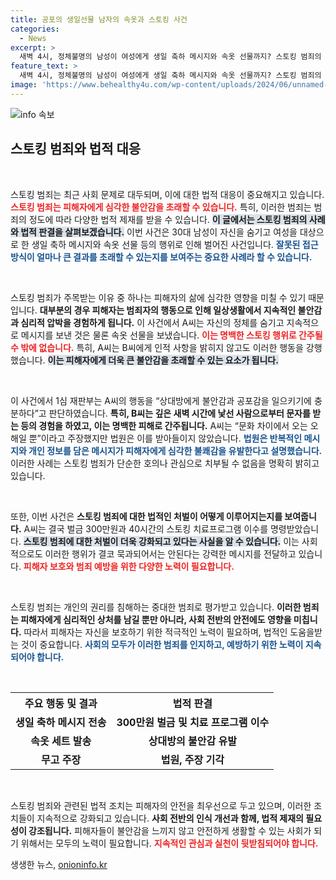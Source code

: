 ```yaml
---
title: 공포의 생일선물 남자의 속옷과 스토킹 사건
categories:
  - News
excerpt: >
  새벽 4시, 정체불명의 남성이 여성에게 생일 축하 메시지와 속옷 선물까지? 스토킹 범죄의 충격적인 실체! 법원은 그에게 300만 원 벌금과 40시간의 치료 프로그램 이수를 명령했다.
feature_text: >
  새벽 4시, 정체불명의 남성이 여성에게 생일 축하 메시지와 속옷 선물까지? 스토킹 범죄의 충격적인 실체! 법원은 그에게 300만 원 벌금과 40시간의 치료 프로그램 이수를 명령했다.
image: 'https://www.behealthy4u.com/wp-content/uploads/2024/06/unnamed-file.png'
---
```


<p><img src="https://www.behealthy4u.com/wp-content/uploads/2024/06/unnamed-file.png" alt="info 속보" /></p>

<h2 data-ke-size="size26">스토킹 범죄와 법적 대응</h2>

<p data-ke-size="size16">&nbsp;</p>

<p>스토킹 범죄는 최근 사회 문제로 대두되며, 이에 대한 법적 대응이 중요해지고 있습니다. <b><span style="color: #ee2323;">스토킹 범죄는 피해자에게 심각한 불안감을 초래할 수 있습니다.</span></b> 특히, 이러한 범죄는 범죄의 정도에 따라 다양한 법적 제재를 받을 수 있습니다. <b><span style="background-color: #21538527;">이 글에서는 스토킹 범죄의 사례와 법적 판결을 살펴보겠습니다.</span></b> 이번 사건은 30대 남성이 자신을 숨기고 여성을 대상으로 한 생일 축하 메시지와 속옷 선물 등의 행위로 인해 벌어진 사건입니다. <b><span style="color: #1a5490;">잘못된 접근 방식이 얼마나 큰 결과를 초래할 수 있는지를 보여주는 중요한 사례라 할 수 있습니다.</span></b></p>

<p data-ke-size="size16">&nbsp;</p>

<p>스토킹 범죄가 주목받는 이유 중 하나는 피해자의 삶에 심각한 영향을 미칠 수 있기 때문입니다. <b>대부분의 경우 피해자는 범죄자의 행동으로 인해 일상생활에서 지속적인 불안감과 심리적 압박을 경험하게 됩니다.</b> 이 사건에서 A씨는 자신의 정체를 숨기고 지속적으로 메시지를 보낸 것은 물론 속옷 선물을 보냈습니다. <b><span style="color: #ee2323;">이는 명백한 스토킹 행위로 간주될 수 밖에 없습니다.</span></b> 특히, A씨는 B씨에게 인적 사항을 밝히지 않고도 이러한 행동을 강행했습니다. <b><span style="background-color: #21538527;">이는 피해자에게 더욱 큰 불안감을 초래할 수 있는 요소가 됩니다.</span></b></p>

<p data-ke-size="size16">&nbsp;</p>

<p>이 사건에서 1심 재판부는 A씨의 행동을 “상대방에게 불안감과 공포감을 일으키기에 충분하다”고 판단하였습니다. <b>특히, B씨는 깊은 새벽 시간에 낯선 사람으로부터 문자를 받는 등의 경험을 하였고, 이는 명백한 피해로 간주됩니다.</b> A씨는 “문화 차이에서 오는 오해일 뿐”이라고 주장했지만 법원은 이를 받아들이지 않았습니다. <b><span style="color: #1a5490;">법원은 반복적인 메시지와 개인 정보를 담은 메시지가 피해자에게 심각한 불쾌감을 유발한다고 설명했습니다.</span></b> 이러한 사례는 스토킹 범죄가 단순한 호의나 관심으로 치부될 수 없음을 명확히 밝히고 있습니다.</p>

<p data-ke-size="size16">&nbsp;</p>

<p>또한, 이번 사건은 <b>스토킹 범죄에 대한 법적인 처벌이 어떻게 이루어지는지를 보여줍니다.</b> A씨는 결국 벌금 300만원과 40시간의 스토킹 치료프로그램 이수를 명령받았습니다. <b><span style="background-color: #21538527;">스토킹 범죄에 대한 처벌이 더욱 강화되고 있다는 사실을 알 수 있습니다.</span></b> 이는 사회적으로도 이러한 행위가 결코 묵과되어서는 안된다는 강력한 메시지를 전달하고 있습니다. <b><span style="color: #ee2323;">피해자 보호와 범죄 예방을 위한 다양한 노력이 필요합니다.</span></b></p>

<p data-ke-size="size16">&nbsp;</p>

<p>스토킹 범죄는 개인의 권리를 침해하는 중대한 범죄로 평가받고 있습니다. <b>이러한 범죄는 피해자에게 심리적인 상처를 남길 뿐만 아니라, 사회 전반의 안전에도 영향을 미칩니다.</b> 따라서 피해자는 자신을 보호하기 위한 적극적인 노력이 필요하며, 법적인 도움을받는 것이 중요합니다. <b><span style="color: #1a5490;">사회의 모두가 이러한 범죄를 인지하고, 예방하기 위한 노력이 지속되어야 합니다.</span></b></p>

<p data-ke-size="size16">&nbsp;</p>

<table style="width: 100%; border-collapse: collapse;">
<tr>
<th style="text-align: center; height: 17px;"><b>주요 행동 및 결과</b></th>
<th style="text-align: center; height: 17px;"><b>법적 판결</b></th>
</tr>
<tr>
<td style="text-align: center; height: 17px;"><b>생일 축하 메시지 전송</b></td>
<td style="text-align: center; height: 17px;"><b>300만원 벌금 및 치료 프로그램 이수</b></td>
</tr>
<tr>
<td style="text-align: center; height: 17px;"><b>속옷 세트 발송</b></td>
<td style="text-align: center; height: 17px;"><b>상대방의 불안감 유발</b></td>
</tr>
<tr>
<td style="text-align: center; height: 17px;"><b>무고 주장</b></td>
<td style="text-align: center; height: 17px;"><b>법원, 주장 기각</b></td>
</tr>
</table>

<p data-ke-size="size16">&nbsp;</p>

<p>스토킹 범죄와 관련된 법적 조치는 피해자의 안전을 최우선으로 두고 있으며, 이러한 조치들이 지속적으로 강화되고 있습니다. <b>사회 전반의 인식 개선과 함께, 법적 제재의 필요성이 강조됩니다.</b> 피해자들이 불안감을 느끼지 않고 안전하게 생활할 수 있는 사회가 되기 위해서는 모두의 노력이 필요합니다. <b><span style="color: #ee2323;">지속적인 관심과 실천이 뒷받침되어야 합니다.</span></b></p>
생생한 뉴스, <a href="https://onioninfo.kr" rel="dofollow">onioninfo.kr</a>


